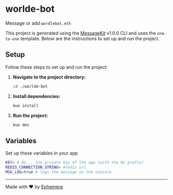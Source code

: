 # worlde-bot

Message or add `wordlebot.eth`

This project is generated using the [MessageKit](https://message-kit.vercel.app) v1.0.0 CLI and uses the `one-to-one` template. Below are the instructions to set up and run the project.

## Setup

Follow these steps to set up and run the project:

1. **Navigate to the project directory:**

   ```sh
   cd ./worlde-bot
   ```

2. **Install dependencies:**

   ```sh
   bun install
   ```

3. **Run the project:**
   ```sh
   bun dev
   ```

## Variables

Set up these variables in your app

```sh
KEY= # 0x... the private key of the app (with the 0x prefix)
REDIS_CONNECTION_STRING= #redis url
MSG_LOG=true # logs the message on the console
```

---

Made with ❤️ by [Ephemera](https://ephemerahq.com)
